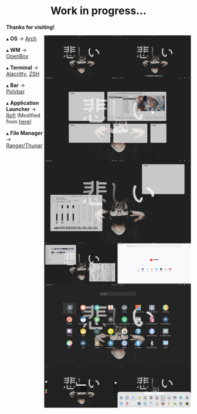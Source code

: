 <h1 align='center'>Work in progress...</h1>

**Thanks for visiting!**

<img src='Desktop.png' alt='OpenBoxWM' align='right' width='400px'/>

   ▴ **OS** -> [Arch](https://archlinux.org/)
   
   ▴ **WM** -> [OpenBox](https://bspwm.org/)

   ▴ **Terminal** -> [Alacritty](https://github.com/alacritty/alacritty), [ZSH](https://#)

   ▴ **Bar** -> [Polybar](https://polybar.github.io/)
   
   ▴ **Application Launcher** -> [Rofi](https://github.com/davatorium/rofi) (Modified from [here](https://github.com/adi1090x/rofi))

   ▴ **File Manager** -> [Ranger/Thunar](#)
